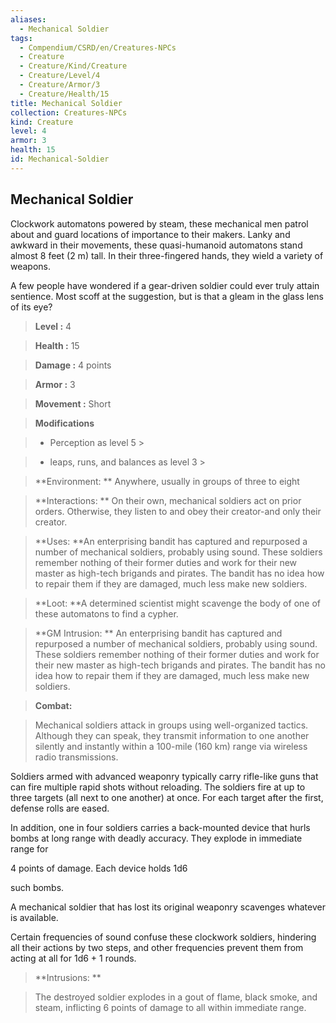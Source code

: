 ```yaml
---
aliases:
  - Mechanical Soldier
tags:
  - Compendium/CSRD/en/Creatures-NPCs
  - Creature
  - Creature/Kind/Creature
  - Creature/Level/4
  - Creature/Armor/3
  - Creature/Health/15
title: Mechanical Soldier
collection: Creatures-NPCs
kind: Creature
level: 4
armor: 3
health: 15
id: Mechanical-Soldier
---
```

## Mechanical Soldier    
Clockwork automatons powered by steam, these mechanical men patrol about and guard locations of importance to their makers. Lanky and awkward in their movements, these quasi-humanoid automatons stand almost 8 feet (2 m) tall. In their three-fingered hands, they wield a variety of weapons.  
A few people have wondered if a gear-driven soldier could ever truly attain sentience. Most scoff at the suggestion, but is that a gleam in the glass lens of its eye?    
  
    
> **Level :** 4    
> **Health :** 15    
> **Damage :** 4 points    
> **Armor :** 3    
> **Movement :** Short    
> **Modifications**    
>- Perception as level 5 >  
>    
>- leaps, runs, and balances as level 3 >  
>    
> **Environment: ** Anywhere, usually in groups of three to eight    
> **Interactions: ** On their own, mechanical soldiers act on prior orders. Otherwise, they listen to and obey their creator-and only their creator.    
> **Uses: **An enterprising bandit has captured and repurposed a number of mechanical soldiers, probably using sound. These soldiers remember nothing of their former duties and work for their new master as high-tech brigands and pirates. The bandit has no idea how to repair them if they are damaged, much less make new soldiers.    
> **Loot: **A determined scientist might scavenge the body of one of these automatons to find a cypher.    
> **GM Intrusion: ** An enterprising bandit has captured and repurposed a number of mechanical soldiers, probably using sound. These soldiers remember nothing of their former duties and work for their new master as high-tech brigands and pirates. The bandit has no idea how to repair them if they are damaged, much less make new soldiers.    
  
> **Combat:**   
> Mechanical soldiers attack in groups using well-organized tactics. Although they can speak, they transmit information to one another silently and instantly within a 100-mile (160 km) range via wireless radio transmissions.  
Soldiers armed with advanced weaponry typically carry rifle-like guns that can fire multiple rapid shots without reloading. The soldiers fire at up to three targets (all next to one another) at once. For each target after the first, defense rolls are eased.  
In addition, one in four soldiers carries a back-mounted device that hurls bombs at long range with deadly accuracy. They explode in immediate range for  
4 points of damage. Each device holds 1d6  
such bombs.  
A mechanical soldier that has lost its original weaponry scavenges whatever is available.  
Certain frequencies of sound confuse these clockwork soldiers, hindering all their actions by two steps, and other frequencies prevent them from acting at all for 1d6 + 1 rounds.    
    
  
> **Intrusions: **   
> The destroyed soldier explodes in a gout of flame, black smoke, and steam, inflicting 6 points of damage to all within immediate range.    
